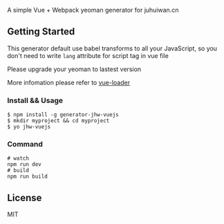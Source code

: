 A simple Vue + Webpack yeoman generator for juhuiwan.cn
## Getting Started
This generator default use babel transforms to all your JavaScript, so you don't need to write `lang` attribute for script tag in vue file  

Please upgrade your yeoman to lastest version

More infomation please refer to [vue-loader](https://github.com/vuejs/vue-loader)

### Install && Usage
```
$ npm install -g generator-jhw-vuejs
$ mkdir myproject && cd myproject
$ yo jhw-vuejs
```

### Command
```
# watch
npm run dev
# build
npm run build
```
## License

MIT
